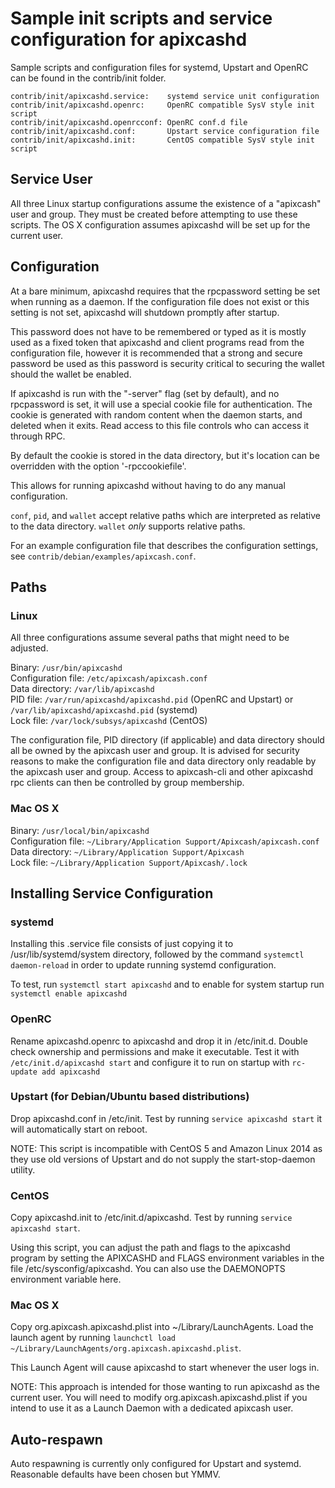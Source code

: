 Sample init scripts and service configuration for apixcashd
==========================================================

Sample scripts and configuration files for systemd, Upstart and OpenRC
can be found in the contrib/init folder.

    contrib/init/apixcashd.service:    systemd service unit configuration
    contrib/init/apixcashd.openrc:     OpenRC compatible SysV style init script
    contrib/init/apixcashd.openrcconf: OpenRC conf.d file
    contrib/init/apixcashd.conf:       Upstart service configuration file
    contrib/init/apixcashd.init:       CentOS compatible SysV style init script

Service User
---------------------------------

All three Linux startup configurations assume the existence of a "apixcash" user
and group.  They must be created before attempting to use these scripts.
The OS X configuration assumes apixcashd will be set up for the current user.

Configuration
---------------------------------

At a bare minimum, apixcashd requires that the rpcpassword setting be set
when running as a daemon.  If the configuration file does not exist or this
setting is not set, apixcashd will shutdown promptly after startup.

This password does not have to be remembered or typed as it is mostly used
as a fixed token that apixcashd and client programs read from the configuration
file, however it is recommended that a strong and secure password be used
as this password is security critical to securing the wallet should the
wallet be enabled.

If apixcashd is run with the "-server" flag (set by default), and no rpcpassword is set,
it will use a special cookie file for authentication. The cookie is generated with random
content when the daemon starts, and deleted when it exits. Read access to this file
controls who can access it through RPC.

By default the cookie is stored in the data directory, but it's location can be overridden
with the option '-rpccookiefile'.

This allows for running apixcashd without having to do any manual configuration.

`conf`, `pid`, and `wallet` accept relative paths which are interpreted as
relative to the data directory. `wallet` *only* supports relative paths.

For an example configuration file that describes the configuration settings,
see `contrib/debian/examples/apixcash.conf`.

Paths
---------------------------------

### Linux

All three configurations assume several paths that might need to be adjusted.

Binary:              `/usr/bin/apixcashd`  
Configuration file:  `/etc/apixcash/apixcash.conf`  
Data directory:      `/var/lib/apixcashd`  
PID file:            `/var/run/apixcashd/apixcashd.pid` (OpenRC and Upstart) or `/var/lib/apixcashd/apixcashd.pid` (systemd)  
Lock file:           `/var/lock/subsys/apixcashd` (CentOS)  

The configuration file, PID directory (if applicable) and data directory
should all be owned by the apixcash user and group.  It is advised for security
reasons to make the configuration file and data directory only readable by the
apixcash user and group.  Access to apixcash-cli and other apixcashd rpc clients
can then be controlled by group membership.

### Mac OS X

Binary:              `/usr/local/bin/apixcashd`  
Configuration file:  `~/Library/Application Support/Apixcash/apixcash.conf`  
Data directory:      `~/Library/Application Support/Apixcash`  
Lock file:           `~/Library/Application Support/Apixcash/.lock`  

Installing Service Configuration
-----------------------------------

### systemd

Installing this .service file consists of just copying it to
/usr/lib/systemd/system directory, followed by the command
`systemctl daemon-reload` in order to update running systemd configuration.

To test, run `systemctl start apixcashd` and to enable for system startup run
`systemctl enable apixcashd`

### OpenRC

Rename apixcashd.openrc to apixcashd and drop it in /etc/init.d.  Double
check ownership and permissions and make it executable.  Test it with
`/etc/init.d/apixcashd start` and configure it to run on startup with
`rc-update add apixcashd`

### Upstart (for Debian/Ubuntu based distributions)

Drop apixcashd.conf in /etc/init.  Test by running `service apixcashd start`
it will automatically start on reboot.

NOTE: This script is incompatible with CentOS 5 and Amazon Linux 2014 as they
use old versions of Upstart and do not supply the start-stop-daemon utility.

### CentOS

Copy apixcashd.init to /etc/init.d/apixcashd. Test by running `service apixcashd start`.

Using this script, you can adjust the path and flags to the apixcashd program by
setting the APIXCASHD and FLAGS environment variables in the file
/etc/sysconfig/apixcashd. You can also use the DAEMONOPTS environment variable here.

### Mac OS X

Copy org.apixcash.apixcashd.plist into ~/Library/LaunchAgents. Load the launch agent by
running `launchctl load ~/Library/LaunchAgents/org.apixcash.apixcashd.plist`.

This Launch Agent will cause apixcashd to start whenever the user logs in.

NOTE: This approach is intended for those wanting to run apixcashd as the current user.
You will need to modify org.apixcash.apixcashd.plist if you intend to use it as a
Launch Daemon with a dedicated apixcash user.

Auto-respawn
-----------------------------------

Auto respawning is currently only configured for Upstart and systemd.
Reasonable defaults have been chosen but YMMV.

